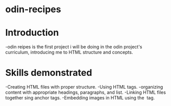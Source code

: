 # odin-recipes

# Introduction
-odin reipes is the first project i will be doing in the odin project's curriculum, introducing me to HTML structure and concepts.

# Skills demonstrated
-Creating HTML files with proper structure. 
-Using HTML tags.
-organizing content with appropriate headings, paragraphs, and list.
-Linking HTML files together sing anchor tags.
-Embedding images in HTML using the <img> tag.
